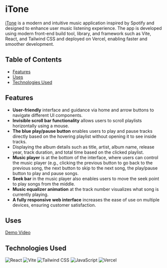 # iTone
[iTone](https://i-tone.vercel.app/) is a modern and intuitive music application inspired by Spotify and designed to enhance user music listening experience. The app is developed using modern front-end build tool, library, and framework such as Vite, React, and Tailwind CSS and deployed on Vercel, enabling faster and smoother development. 


## Table of Contents
- [Features](#features)
- [Uses](#uses)
- [Technologies Used](#technologies-used)

## Features
- **User-friendly** interface and guidance via home and arrow buttons to navigate different UI components.
- **Invisible scroll bar functionality** allows users to scroll playlists horizontally using a mouse.
- **The blue play/pause button** enables users to play and pause tracks directly based on the hovering playlist without opening it to see inside tracks. 
- Displaying the album details such as title, artist, album name, release year, track duration, and total time based on the clicked playlist.
- **Music player** is at the bottom of the interface, where users can control the music player (e.g., clicking the previous button to go back to the previous song, the next button to skip to the next song, the play/pause button to play and pause songs.
- **Seek bar** in the music player also enables users to move the seek point to play songs from the middle.
- **Music equalizer animation** at the track number visualizes what song is currently playing.
- **A fully responsive web interface** increases the ease of use on multiple devices, ensuring  customer satisfaction. 

## Uses
[Demo Video](https://github.com/user-attachments/assets/c7e15f3c-8968-48e4-9a02-cb53b03069fb)

## Technologies Used
![React](https://img.shields.io/badge/React-20232a.svg?style=for-the-badge&logo=react&logoColor=61DAFB&logoSize=auto)
![Vite](https://img.shields.io/badge/Vite-B73BFE?style=for-the-badge&logo=vite&logoColor=FFD62E&logoSize=auto)
![Tailwind CSS](https://img.shields.io/badge/Tailwind_CSS-06B6D4?style=for-the-badge&logo=tailwind-css&logoColor=white&logoSize=auto)
![JavaScript](https://img.shields.io/badge/Javascript-323330.svg?style=for-the-badge&logo=javascript&logoColor=F7DF1E&logoSize=auto)
![Vercel](https://img.shields.io/badge/Vercel-000000?style=for-the-badge&logo=vercel&logoSize=auto)
